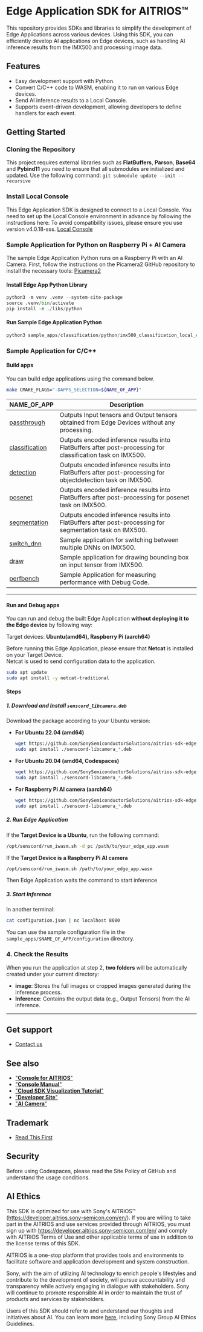 # Edge Application SDK for AITRIOS™

This repository provides SDKs and libraries to simplify the development of Edge Applications across various devices. Using this SDK, you can efficiently develop AI applications on Edge devices, such as handling AI inference results from the IMX500 and processing image data.

## Features
- Easy development support with Python.
- Convert C/C++ code to WASM, enabling it to run on various Edge devices.
- Send AI inference results to a Local Console.
- Supports event-driven development, allowing developers to define handlers for each event.

## Getting Started

### Cloning the Repository
This project requires external libraries such as **FlatBuffers**, **Parson**, **Base64** and **Pybind11** you need to ensure that all submodules are initialized and updated. Use the following command: 
`git submodule update --init --recursive`

### Install Local Console
This Edge Application SDK is designed to connect to a Local Console. You need to set up the Local Console environment in advance by following the instructions here:
To avoid compatibility issues, please ensure you use version v4.0.18-sss.
[Local Console](https://github.com/SonySemiconductorSolutions/local-console/tree/v4.0.18-sss)

### Sample Application for Python on Raspberry Pi + AI Camera

The sample Edge Application Python runs on a Raspberry Pi with an AI Camera. First, follow the instructions on the Picamera2 GitHub repository to install the necessary tools:
[Picamera2](https://github.com/raspberrypi/picamera2)

#### Install Edge App Python Library

```python
python3 -m venv .venv --system-site-package
source .venv/bin/activate
pip install -e ./libs/python
```

#### Run Sample Edge Application Python
```python
python3 sample_apps/classification/python/imx500_classification_local_console_demo.py --model /usr/share/imx500-models/imx500_network_efficientnet_bo.rpk --softmax --mqtt_host=localhost --mqtt_port=1883
```

### Sample Application for C/C++


#### Build apps

You can build edge applications using the command below.

```sh
make CMAKE_FLAGS="-DAPPS_SELECTION=${NAME_OF_APP}"
```

| NAME_OF_APP      | Description   |
|------------------|------------|
| [passthrough]    | Outputs Input tensors and Output tensors obtained from Edge Devices without any processing.|
| [classification] | Outputs encoded inference results into FlatBuffers after post-processing for classification task on IMX500.|
| [detection]      | Outputs encoded inference results into FlatBuffers after post-processing for objectdetection task on IMX500.|
| [posenet] | Outputs encoded inference results into FlatBuffers after post-processing for posenet task on IMX500.|
| [segmentation]   | Outputs encoded inference results into FlatBuffers after post-processing for segmentation task on IMX500.|
| [switch_dnn]     | Sample application for switching between multiple DNNs on IMX500.|
| [draw]           | Sample application for drawing bounding box on input tensor from IMX500.|
| [perfbench]      | Sample Application for measuring performance with Debug Code.|

[passthrough]: sample_apps/passthrough
[classification]: sample_apps/classification
[detection]: sample_apps/detection
[posenet]: sample_apps/posenet
[segmentation]: sample_apps/segmentation
[switch_dnn]: sample_apps/switch_dnn
[draw]: sample_apps/draw
[perfbench]: sample_apps/perfbench

---

#### Run and Debug apps

You can run and debug the built Edge Application **without deploying it to the Edge device** by following way:

Target devices: **Ubuntu(amd64), Raspberry Pi (aarch64)**

Before running this Edge Application, please ensure that **Netcat** is installed on your Target Device.  
Netcat is used to send configuration data to the application.  

```sh
sudo apt update
sudo apt install -y netcat-traditional
```

#### Steps 

##### 1. Download and Install `senscord_libcamera.deb`

Download the package according to your Ubuntu version:

- **For Ubuntu 22.04 (amd64)**  
  ```sh
  wget https://github.com/SonySemiconductorSolutions/aitrios-sdk-edge-app/releases/download/1.2.1/senscord-libcamera_1.0.7_u22_amd64.deb
  sudo apt install ./senscord-libcamera_*.deb
  ```

- **For Ubuntu 20.04 (amd64, Codespaces)**  
  ```sh
  wget https://github.com/SonySemiconductorSolutions/aitrios-sdk-edge-app/releases/download/1.2.1/senscord-libcamera_1.0.7_u20_amd64.deb
  sudo apt install ./senscord-libcamera_*.deb
  ```

- **For Raspberry Pi AI camera (aarch64)**  
  ```sh
  wget https://github.com/SonySemiconductorSolutions/aitrios-sdk-edge-app/releases/download/1.2.1/senscord-libcamera_1.0.7_arm64.deb
  sudo apt install ./senscord-libcamera_*.deb
  ```


##### 2. Run Edge Application

If the **Target Device is a Ubuntu**, run the following command:

  ```sh
  /opt/senscord/run_iwasm.sh -d pc /path/to/your_edge_app.wasm
  ```

If the **Target Device is a Raspberry Pi AI camera**

  ```sh
  /opt/senscord/run_iwasm.sh /path/to/your_edge_app.wasm
  ```


Then Edge Application waits the command to start inference

##### 3. Start Inference

In another terminal:

```sh
cat configuration.json | nc localhost 8080
```
You can use the sample configuration file in the `sample_apps/$NAME_OF_APP/configuration` directory.


### 4. Check the Results

When you run the application at step 2, **two folders** will be automatically created under your current directory:

- **image**: Stores the full images or cropped images generated during the inference process.
- **Inference**: Contains the output data (e.g., Output Tensors) from the AI inference.

---


## Get support
- [Contact us](https://support.aitrios.sony-semicon.com/hc/en-us/requests/new)

## See also
- ["**Console for AITRIOS**"](https://console.aitrios.sony-semicon.com/)
- ["**Console Manual**"](https://developer.aitrios.sony-semicon.com/en/edge-ai-sensing/documents/console-v2/console-user-manual/)
- ["**Cloud SDK Visualization Tutorial**"](https://github.com/SonySemiconductorSolutions/aitrios-sdk-visualization-ts/tree/main/docs/development-docs/)
- ["**Developer Site**"](https://developer.aitrios.sony-semicon.com/en/)
- ["**AI Camera**"](https://www.raspberrypi.com/documentation/accessories/ai-camera.html)

## Trademark
- [Read This First](https://developer.aitrios.sony-semicon.com/en/edge-ai-sensing/documents/console-v2/read-this-first/)

## Security
Before using Codespaces, please read the Site Policy of GitHub and understand the usage conditions. 

## AI Ethics
This SDK is optimized for use with Sony's AITRIOS™ (https://developer.aitrios.sony-semicon.com/en/). If you are willing to take part in the AITRIOS and use services provided through AITRIOS, you must sign up with https://developer.aitrios.sony-semicon.com/en/ and comply with AITRIOS Terms of Use and other applicable terms of use in addition to the license terms of this SDK.

AITRIOS is a one-stop platform that provides tools and environments to facilitate software and application development and system construction.

Sony, with the aim of utilizing AI technology to enrich people's lifestyles and contribute to the development of society, will pursue accountability and transparency while actively engaging in dialogue with stakeholders. Sony will continue to promote responsible AI in order to maintain the trust of products and services by stakeholders. 

Users of this SDK should refer to and understand our thoughts and initiatives about AI. You can learn more [here](https://www.sony.com/en/SonyInfo/sony_ai/responsible_ai.html), including Sony Group AI Ethics Guidelines. 
